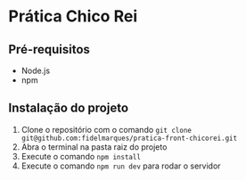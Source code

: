 # Prática Chico Rei

## Pré-requisitos

- Node.js 
- npm 

## Instalação do projeto
1) Clone o repositório com o comando `git clone git@github.com:fidelmarques/pratica-front-chicorei.git`
2) Abra o terminal na pasta raiz do projeto
3) Execute o comando `npm install`
4) Execute o comando `npm run dev` para rodar o servidor




